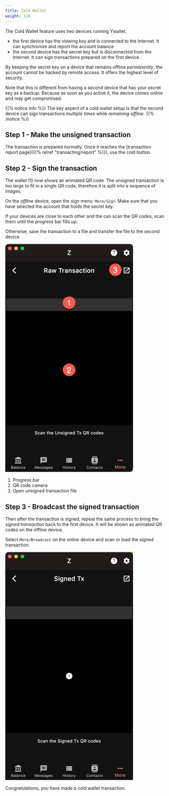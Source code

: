 ```yaml
---
title: Cold Wallet
weight: 110
---
```


The Cold Wallet feature uses two devices running Ywallet.
- the first device has the viewing key and is connected to the
Internet. It can synchronize and report the account
balance
- the second device has the secret key but is disconnected
from the Internet. It can sign transactions prepared on
the first device.

By keeping the secret key on a device that remains
offline *permanently*, the account cannot be
hacked by remote access. It offers the
highest level of security.

Note that this is different from having a second
device that has your secret key as a backup.
Because as soon as you active it, the device
comes online and may get compromised.

{{% notice info %}}
The key aspect of a cold wallet setup is that
the second device can sign transactions
*multiple times*
while *remaining offline*.
{{% /notice %}}

## Step 1 - Make the unsigned transaction

The transaction is prepared normally. Once
it reaches the 
[transaction report page]({{% relref "transacting/report" %}}),
use the cold button.

## Step 2 - Sign the transaction

The wallet (1) now shows an animated QR code.
The unsigned transaction is too large to fit in a single
QR code, therefore it is split into a sequence of images.

On the *offline* device, open the sign menu: `More/Sign`.
Make sure that you have selected the account that holds
the secret key.

If your devices are close to each other and 
the can scan the QR codes, scan them until the progress bar fills up.

Otherwise, save the transaction to a file and transfer
the file to the second device.

![Sign](2024-03-10_19-26-02.png)

1. Progress bar
1. QR code camera
1. Open unsigned transaction file

## Step 3 - Broadcast the signed transaction

Then after the transaction is signed, repeat
the same process to bring the *signed transaction*
back to the first device. It will be shown as
animated QR codes on the offline device.

Select `More/Broadcast` on the *online* device
and scan or load the signed transaction.

![Sign](2024-03-10_19-49-56.png)

Congratulations, you have made a cold wallet
transaction.
